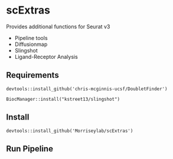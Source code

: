 # scExtras


Provides additional functions for Seurat v3  

* Pipeline tools
* Diffusionmap
* Slingshot
* Ligand-Receptor Analysis

## Requirements
```
devtools::install_github('chris-mcginnis-ucsf/DoubletFinder')

BiocManager::install("kstreet13/slingshot")
```

## Install 
```
devtools::install_github('Morriseylab/scExtras')
```


## Run Pipeline 
```



```
